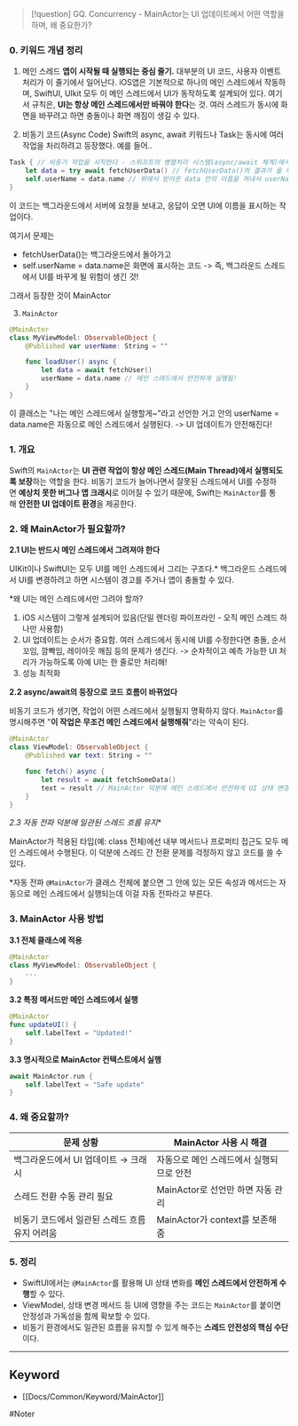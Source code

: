 
> [!question]
> GQ. Concurrency - MainActor는 UI 업데이트에서 어떤 역할을 하며, 왜 중요한가?


### 0. 키워드 개념 정리
1) 메인 스레드
**앱이 시작될 때 실행되는 중심 줄기.**
대부분의 UI 코드, 사용자 이벤트 처리가 이 줄기에서 일어난다. iOS앱은 기본적으로 하나의 메인 스레드에서 작동하며, SwiftUI, UIkit 모두 이 메인 스레드에서 UI가 동작하도록 설계되어 있다.
여기서 규칙은, **UI는 항상 메인 스레드에서만 바꿔야 한다**는 것. 여러 스레드가 동시에 화면을 바꾸려고 하면 충돌이나 화면 깨짐이 생길 수 있다.

2) 비동기 코드(Async Code)
Swift의 async, await 키워드나 Task는 동시에 여러 작업을 처리하려고 등장했다.
예를 들어..
```swift
Task { // 비동기 작업을 시작한다 - 스위프트의 병렬처리 시스템(async/await 체계)에서 새로운 비동기 작업을 별도의 컨텍스트에서 실행하겠다는 의미. 즉 백그라운드에서 뭔가 오래 걸리는 작업을 시도하려고 하는 것.
    let data = try await fetchUserData() // fetchUserData()의 결과가 올 때까지 잠깐 멈추고 대기.(*이 줄만 일시정지, 나머지 동작은 돌아감)
    self.userName = data.name // 위에서 받아온 data 안의 이름을 꺼내서 userName이라는 변수에 할당, UI 업데이트
}
```
이 코드는 백그라운드에서 서버에 요청을 보내고, 응답이 오면 UI에 이름을 표시하는 작업이다.

여기서 문제는
- fetchUserData()는 백그라운드에서 돌아가고
- self.userName = data.name은 화면에 표시하는 코드
-> 즉, 백그라운드 스레드에서 UI를 바꾸게 될 위험이 생긴 것!

그래서 등장한 것이 MainActor

3) `MainActor`
```swift
@MainActor
class MyViewModel: ObservableObject {
    @Published var userName: String = ""

    func loadUser() async {
        let data = await fetchUser()
        userName = data.name // 메인 스레드에서 안전하게 실행됨!
    }
}
```
이 클래스는 "나는 메인 스레드에서 실행할게~"라고 선언한 거고
안의 userName = data.name은 자동으로 메인 스레드에서 실행된다. -> UI 업데이트가 안전해진다!

### 1. 개요

Swift의 `MainActor`는 **UI 관련 작업이 항상 메인 스레드(Main Thread)에서 실행되도록 보장**하는 역할을 한다. 비동기 코드가 늘어나면서 잘못된 스레드에서 UI를 수정하면 **예상치 못한 버그나 앱 크래시**로 이어질 수 있기 때문에, Swift는 `MainActor`를 통해 **안전한 UI 업데이트 환경**을 제공한다.


### 2. 왜 MainActor가 필요할까?

**2.1 UI는 반드시 메인 스레드에서 그려져야 한다**

UIKit이나 SwiftUI는 모두 UI를 메인 스레드에서 그리는 구조다.* 백그라운드 스레드에서 UI를 변경하려고 하면 시스템이 경고를 주거나 앱이 충돌할 수 있다.

\*왜 UI는 메인 스레드에서만 그려야 할까?
1) iOS 시스템이 그렇게 설계되어 있음(단일 렌더링 파이프라인 - 오직 메인 스레드 하나만 사용함)
2) UI 업데이트는 순서가 중요함. 여러 스레드에서 동시에 UI를 수정한다면 충돌, 순서 꼬임, 깜빡임, 레이아웃 깨짐 등의 문제가 생긴다. -> 순차적이고 예측 가능한 UI 처리가 가능하도록 아예 UI는 한 줄로만 처리해! 
3) 성능 최적화

**2.2 async/await의 등장으로 코드 흐름이 바뀌었다**

비동기 코드가 생기면, 작업이 어떤 스레드에서 실행될지 명확하지 않다. `MainActor`를 명시해주면 "**이 작업은 무조건 메인 스레드에서 실행해줘**"라는 약속이 된다.

```swift
@MainActor
class ViewModel: ObservableObject {
    @Published var text: String = ""

    func fetch() async {
        let result = await fetchSomeData()
        text = result // MainActor 덕분에 메인 스레드에서 안전하게 UI 상태 변경
    }
}
```

**2.3 자동 전파* 덕분에 일관된 스레드 흐름 유지**

MainActor가 적용된 타입(예: class 전체)에선 내부 메서드나 프로퍼티 접근도 모두 메인 스레드에서 수행된다. 이 덕분에 스레드 간 전환 문제를 걱정하지 않고 코드를 쓸 수 있다.

\*자동 전파
`@MainActor`가 클래스 전체에 붙으면 그 안에 있는 모든 속성과 메서드는 자동으로 메인 스레드에서 실행되는데 이걸 자동 전파라고 부른다.

### 3. MainActor 사용 방법

**3.1 전체 클래스에 적용**

```swift
@MainActor
class MyViewModel: ObservableObject {
    ...
}
```

**3.2 특정 메서드만 메인 스레드에서 실행**

```swift
@MainActor
func updateUI() {
    self.labelText = "Updated!"
}
```

**3.3 명시적으로 MainActor 컨텍스트에서 실행**

```swift
await MainActor.run {
    self.labelText = "Safe update"
}
```


### 4. 왜 중요할까?

|문제 상황|MainActor 사용 시 해결|
|---|---|
|백그라운드에서 UI 업데이트 → 크래시|자동으로 메인 스레드에서 실행되므로 안전|
|스레드 전환 수동 관리 필요|MainActor로 선언만 하면 자동 관리|
|비동기 코드에서 일관된 스레드 흐름 유지 어려움|MainActor가 context를 보존해줌|


### 5. 정리

- SwiftUI에서는 `@MainActor`를 활용해 UI 상태 변화를 **메인 스레드에서 안전하게 수행**할 수 있다.
- ViewModel, 상태 변경 메서드 등 UI에 영향을 주는 코드는 `MainActor`를 붙이면 안정성과 가독성을 함께 확보할 수 있다.
- 비동기 환경에서도 일관된 흐름을 유지할 수 있게 해주는 **스레드 안전성의 핵심 수단**이다.

---
## Keyword

- [[Docs/Common/Keyword/MainActor]]

#Noter